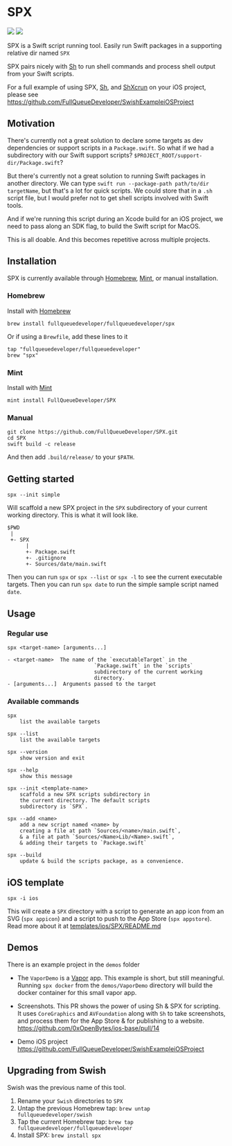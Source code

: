 # SPX

[![](https://img.shields.io/endpoint?url=https%3A%2F%2Fswiftpackageindex.com%2Fapi%2Fpackages%2FFullQueueDeveloper%2FSPX%2Fbadge%3Ftype%3Dswift-versions)](https://swiftpackageindex.com/FullQueueDeveloper/SPX)
[![](https://img.shields.io/endpoint?url=https%3A%2F%2Fswiftpackageindex.com%2Fapi%2Fpackages%2FFullQueueDeveloper%2FSPX%2Fbadge%3Ftype%3Dplatforms)](https://swiftpackageindex.com/FullQueueDeveloper/SPX)

SPX is a Swift script running tool. Easily run Swift packages in a supporting relative dir named `SPX`

SPX pairs nicely with [Sh](https://github.com/FullQueueDeveloper/Sh) to run shell commands and process shell output from your Swift scripts.

For a full example of using SPX, [Sh](https://github.com/FullQueueDeveloper/Sh), and [ShXcrun](https://github.com/FullQueueDeveloper/ShXcrun) on your iOS project, please see https://github.com/FullQueueDeveloper/SwishExampleiOSProject

## Motivation

There's currently not a great solution to declare some targets as dev dependencies or support scripts in a `Package.swift`. So what if we had a subdirectory with our Swift support scripts? `$PROJECT_ROOT/support-dir/Package.swift`?

But there's currently not a great solution to running Swift packages in another directory. We can type `swift run --package-path path/to/dir targetName`, but that's a lot for quick scripts. We could store that in a `.sh` script file, but I would prefer not to get shell scripts involved with Swift tools.

And if we're running this script during an Xcode build for an iOS project, we need to pass along an SDK flag, to build the Swift script for MacOS.

This is all doable. And this becomes repetitive across multiple projects.

## Installation

SPX is currently available through [Homebrew](https://brew.sh), [Mint](https://github.com/yonaskolb/Mint), or manual installation.

### Homebrew

Install with [Homebrew](https://brew.sh)

    brew install fullqueuedeveloper/fullqueuedeveloper/spx

Or if using a `Brewfile`, add these lines to it

    tap "fullqueuedeveloper/fullqueuedeveloper"
    brew "spx"

### Mint

Install with [Mint](https://github.com/yonaskolb/Mint)

    mint install FullQueueDeveloper/SPX

### Manual

    git clone https://github.com/FullQueueDeveloper/SPX.git
    cd SPX
    swift build -c release

And then add `.build/release/` to your `$PATH`.

## Getting started

    spx --init simple

Will scaffold a new SPX project in the `SPX` subdirectory of your current working directory. This is what it will look like.

    $PWD
     |
     +- SPX
          |
          +- Package.swift
          +- .gitignore
          +- Sources/date/main.swift

Then you can run `spx` or `spx --list` or `spx -l` to see the current executable targets. Then you can run `spx date` to run the simple sample script named `date`.

## Usage

### Regular use

    spx <target-name> [arguments...]

    - <target-name>  The name of the `executableTarget` in the
                                `Package.swift` in the `scripts`
                                subdirectory of the current working
                                directory.
    - [arguments...]  Arguments passed to the target

### Available commands

    spx
        list the available targets

    spx --list
        list the available targets

    spx --version
        show version and exit

    spx --help
        show this message

    spx --init <template-name>
        scaffold a new SPX scripts subdirectory in
        the current directory. The default scripts
        subdirectory is `SPX`.

    spx --add <name>
        add a new script named <name> by
        creating a file at path `Sources/<name>/main.swift`,
        & a file at path `Sources/<Name>Lib/<Name>.swift`,
        & adding their targets to `Package.swift`

    spx --build
        update & build the scripts package, as a convenience.

## iOS template

    spx -i ios

This will create a `SPX` directory with a script to generate an app icon from an SVG (`spx appicon`) and a script to push to the App Store (`spx appstore`). Read more about it at [templates/ios/SPX/README.md](templates/ios/SPX/README.md)

## Demos

There is an example project in the `demos` folder

- The `VaporDemo` is a [Vapor](https://vapor.codes) app. This example is short, but still meaningful. Running `spx docker` from the `demos/VaporDemo` directory will build the docker container for this small vapor app.

- Screenshots. This PR shows the power of using Sh & SPX for scripting. It uses `CoreGraphics` and `AVFoundation` along with `Sh` to take screenshots, and process them for the App Store & for publishing to a website. https://github.com/0xOpenBytes/ios-base/pull/14

- Demo iOS project https://github.com/FullQueueDeveloper/SwishExampleiOSProject

## Upgrading from Swish

Swish was the previous name of this tool.

1. Rename your `Swish` directories to `SPX`
2. Untap the previous Homebrew tap: `brew untap fullqueuedeveloper/swish`
3. Tap the current Homebrew tap: `brew tap fullqueuedeveloper/fullqueuedeveloper`
4. Install SPX: `brew install spx`
